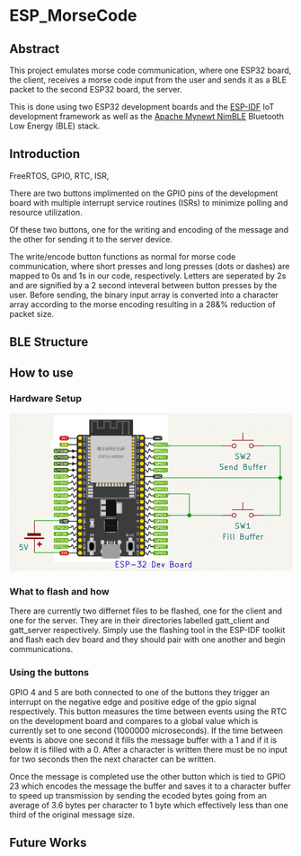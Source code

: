 # ESP_MorseCode
## Abstract
This project emulates morse code communication, where one ESP32 board, the client, receives a morse code input from the user and sends it as a BLE packet to the second ESP32 board, the server.

This is done using two ESP32 development boards and the [ESP-IDF](https://github.com/espressif/esp-idf) IoT development framework as well as the [Apache Mynewt NimBLE](https://mynewt.apache.org/latest/network/index.html) Bluetooth Low Energy (BLE) stack.


## Introduction


FreeRTOS, GPIO, RTC, ISR,

There are two buttons implimented on the GPIO pins of the development board with multiple interrupt service routines (ISRs) to minimize polling and resource utilization. 

Of these two buttons, one for the writing and encoding of the message and the other for sending it to the server device. 

The write/encode button functions as normal for morse code communication, where short presses and long presses (dots or dashes) are mapped to 0s and 1s in our code, respectively. Letters are seperated by 2s and are signified by a 2 second inteveral between button presses by the user. Before sending, the binary input array is converted into a character array according to the morse encoding resulting in a 28&% reduction of packet size.



## BLE Structure


## How to use


### Hardware Setup

![Hardware Setup](Images/ESP-32_MorseCode.png)


### What to flash and how

There are currently two differnet files to be flashed, one for the client and one for the server. They are in their directories labelled gatt_client and gatt_server respectively. Simply use the flashing tool in the ESP-IDF toolkit and flash each dev board and they should pair with one another and begin communications.



### Using the buttons

GPIO 4 and 5 are both connected to one of the buttons they trigger an interrupt on the negative edge and positive edge of the gpio signal respectively. This button measures the time between events using the RTC on the development board and compares to a global value which is currently set to one second (1000000 microseconds). If the time between events is above one second it fills the message buffer with a 1 and if it is below it is filled with a 0. After a character is written there must be no input for two seconds then the next character can be written.

Once the message is completed use the other button which is tied to GPIO 23 which encodes the message the buffer and saves it to a character buffer to speed up transmission by sending the ecoded bytes going from an average of 3.6 bytes per character to 1 byte which effectively less than one third of the original message size.






## Future Works
